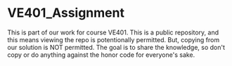 # VE401_Assignment
This is part of our work for course VE401.
This is a public repository, and this means viewing the repo is potentionally permitted.
But, copying from our solution is NOT permitted.
The goal is to share the knowledge, so don't copy or do anything against the honor code for everyone's sake.
